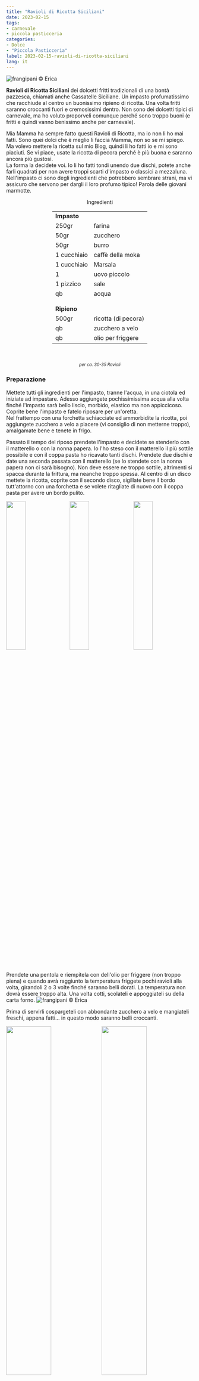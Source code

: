 ```yaml
---
title: "Ravioli di Ricotta Siciliani"
date: 2023-02-15
tags:
- carnevale
- piccola pasticceria
categories:
- Dolce
- "Piccola Pasticceria"
label: 2023-02-15-ravioli-di-ricotta-siciliani
lang: it 
---
```

![](header.jpeg "frangipani © Erica")

**Ravioli di Ricotta Siciliani** dei dolcetti fritti tradizionali di una bontà pazzesca, chiamati anche Cassatelle Siciliane. Un impasto profumatissimo che racchiude al centro un buonissimo ripieno di ricotta. Una volta fritti saranno croccanti fuori e cremosissimi dentro. Non sono dei dolcetti tipici di carnevale, ma ho voluto proporveli comunque perché sono troppo buoni (e fritti e quindi vanno benissimo anche per carnevale).

Mia Mamma ha sempre fatto questi Ravioli di Ricotta, ma io non li ho mai fatti. Sono quei dolci che è meglio li faccia Mamma, non so se mi spiego. Ma volevo mettere la ricetta sul mio Blog, quindi li ho fatti io e mi sono piaciuti. Se vi piace, usate la ricotta di pecora perché è più buona e saranno ancora più gustosi.
<br />
La forma la decidete voi. Io li ho fatti tondi unendo due dischi, potete anche farli quadrati per non avere troppi scarti d'impasto o classici a mezzaluna. Nell'impasto ci sono degli ingredienti che potrebbero sembrare strani, ma vi assicuro che servono per dargli il loro profumo tipico! Parola delle giovani marmotte.

<div id="wrapper" style="text-align: center">
  <div id="yourdiv" style="display: inline-block;">
    <div class="ingredients" itemscope itemtype="http://schema.org/Recipe">
      <span itemprop="name" style="display:none;">Ravioli di Ricotta Siciliani</span>
      <span itemprop="recipeCategory" style="display:none;">Dolce</span>
      <img itemprop="image" style="display:none;" class="ignore-gallery-item" src="header.jpeg"/>
      <span itemprop="author" style="display:none;">Erica Raiano</span>
      <span itemprop="description" style="display:none;">Ravioli di Ricotta Siciliani, dei dolcetti fritti tradizionali di una bontà pazzesca, chiamati anche Cassatelle Siciliane.</span>
      <div class="ingredients-title">Ingredienti</div>
      <table>
        <tbody>
          <tr>
            <td colspan="2"><b>Impasto</b></td>
          </tr>
          <tr itemprop="recipeIngredient">
            <td>250gr</td>
            <td>farina</td>
          </tr>
          <tr itemprop="recipeIngredient">
            <td>50gr</td>
            <td>zucchero</td>
          </tr>
          <tr itemprop="recipeIngredient">
            <td>50gr</td>
            <td>burro</td>
          </tr>
          <tr itemprop="recipeIngredient">
            <td>1 cucchiaio</td>
            <td>caffè della moka</td>
          </tr>
          <tr itemprop="recipeIngredient">
            <td>1 cucchiaio</td>
            <td>Marsala</td>
          </tr>
          <tr itemprop="recipeIngredient">
            <td>1</td>
            <td>uovo piccolo</td>
          </tr>
          <tr itemprop="recipeIngredient">
            <td>1 pizzico</td>
            <td>sale</td>
          </tr>
          <tr itemprop="recipeIngredient">
            <td>qb</td>
            <td>acqua</td>
          </tr>
          <tr style="height: 15px;"></tr>
          <tr>          
            <td colspan="2"><b>Ripieno</b></td>
          </tr>
          <tr itemprop="recipeIngredient">
            <td>500gr</td>
            <td>ricotta (di pecora)</td>
          </tr>
          <tr itemprop="recipeIngredient">      
            <td>qb</td>
            <td>zucchero a velo</td>
          </tr>
          <tr itemprop="recipeIngredient">      
            <td>qb</td>
            <td>olio per friggere</td>
          </tr>
        </tbody>
      </table>
      <br></br>
      <i class="pull-right" style="font-size: 80%;">per ca. 30-35 Ravioli</i>
    </div>
  </div>
</div>


<h3>
  <font color="grey">
    <i class="fa-solid fa-gears"></i>
  </font> Preparazione
</h3>

Mettete tutti gli ingredienti per l'impasto, tranne l'acqua, in una ciotola ed iniziate ad impastare. Adesso aggiungete pochissimissima acqua alla volta finché l'impasto sarà bello liscio, morbido, elastico ma non appiccicoso. Coprite bene l'impasto e fatelo riposare per un'oretta.
<br />
Nel frattempo con una forchetta schiacciate ed ammorbidite la ricotta, poi aggiungete zucchero a velo a piacere (vi consiglio di non metterne troppo), amalgamate bene e tenete in frigo.

Passato il tempo del riposo prendete l'impasto e decidete se stenderlo con il matterello o con la nonna papera. Io l'ho steso con il matterello il più sottile possibile e con il coppa pasta ho ricavato tanti dischi. Prendete due dischi e date una seconda passata con il matterello (se lo stendete con la nonna papera non ci sarà bisogno). Non deve essere ne troppo sottile, altrimenti si spacca durante la frittura, ma neanche troppo spessa. Al centro di un disco mettete la ricotta, coprite con il secondo disco, sigillate bene il bordo tutt'attorno con una forchetta e se volete ritagliate di nuovo con il coppa pasta per avere un bordo pulito.
<p>
  <div style="width: 100%; margin-bottom: 0">
    <img style="float: left; width: 32%; margin-right: 1%;" src="impastosteso.jpeg" alt="" title="frangipani © Erica" />
    <img style="float: left; width: 32%; margin-right: 1%; margin-left: 1%;" src="ricotta.jpeg" alt="" title="frangipani © Erica" />
    <img style="float: left; width: 32%; margin-left: 1%;" src="ravioli.jpeg" alt="" title="frangipani © Erica" />
    <div style="clear: both"></div>
  </div>
</p>

Prendete una pentola e riempitela con dell'olio per friggere (non troppo piena) e quando avrà raggiunto la temperatura friggete pochi ravioli alla volta, girandoli 2 o 3 volte finché saranno belli dorati. La temperatura non dovrà essere troppo alta. Una volta cotti, scolateli e appoggiateli su della carta forno.
![](frittura.jpeg "frangipani © Erica")

Prima di servirli cospargeteli con abbondante zucchero a velo e mangiateli freschi, appena fatti... in questo modo saranno belli croccanti.
<p>
  <div style="width: 100%; margin-bottom: 0">
    <img style="float: left; width: 49%; margin-right: 1%" src="risultato1.jpeg" alt="" title="frangipani © Erica" />
    <img style="float: left; width: 49%; margin-left: 1%" src="risultato2.jpeg" alt="" title="frangipani © Erica" />
    <div style="clear: both"></div>
  </div>
</p>

<p>
  <div style="width: 100%; margin-bottom: 0">
    <img style="float: left; width: 49%; margin-right: 1%" src="risultato3.jpeg" alt="" title="frangipani © Erica" />
    <img style="float: left; width: 49%; margin-left: 1%" src="risultato4.jpeg" alt="" title="frangipani © Erica" />
    <div style="clear: both"></div>
  </div>
</p>

<p>
  <div style="width: 100%; margin-bottom: 0">
    <img style="float: left; width: 49%; margin-right: 1%" src="risultato5.jpeg" alt="" title="frangipani © Erica" />
    <img style="float: left; width: 49%; margin-left: 1%" src="risultato6.jpeg" alt="" title="frangipani © Erica" />
    <div style="clear: both"></div>
  </div>
</p>

<p>
  <div style="width: 100%; margin-bottom: 0">
    <img style="float: left; width: 49%; margin-right: 1%" src="risultato7.jpeg" alt="" title="frangipani © Erica" />
    <img style="float: left; width: 49%; margin-left: 1%" src="risultato8.jpeg" alt="" title="frangipani © Erica" />
    <div style="clear: both"></div>
  </div>
</p>

<h4>Buon appetito
  <font color="red">
    <i class="fa-regular fa-face-smile"></i>
  </font>
</h4>